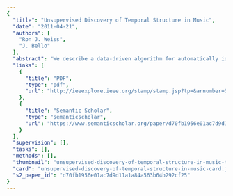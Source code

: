 ```yaml
---
{
  "title": "Unsupervised Discovery of Temporal Structure in Music",
  "date": "2011-04-21",
  "authors": [
    "Ron J. Weiss",
    "J. Bello"
  ],
  "abstract": "We describe a data-driven algorithm for automatically identifying repeated patterns in music which analyzes a feature matrix using shift-invariant probabilistic latent component analysis. We utilize sparsity constraints to automatically identify the number of patterns and their lengths, parameters that would normally need to be fixed in advance, as well as to control the structure of the decomposition. The proposed analysis is applied to beat-synchronous chromagrams in order to concurrently extract recurrent harmonic motifs and their locations within a song. We demonstrate how the analysis can be used to accurately identify riffs in popular music and explore the relationship between the derived parameters and a song's underlying metrical structure. Finally, we show how this analysis can be used for long-term music structure segmentation, resulting in an algorithm that is competitive with other state-of-the-art segmentation algorithms based on hidden Markov models and self similarity matrices.",
  "links": [
    {
      "title": "PDF",
      "type": "pdf",
      "url": "http://ieeexplore.ieee.org/stamp/stamp.jsp?tp=&arnumber=5753914"
    },
    {
      "title": "Semantic Scholar",
      "type": "semanticscholar",
      "url": "https://www.semanticscholar.org/paper/d70fb1956e01ac7d9d11a1a84a563b64b292cf25"
    }
  ],
  "supervision": [],
  "tasks": [],
  "methods": [],
  "thumbnail": "unsupervised-discovery-of-temporal-structure-in-music-thumb.jpg",
  "card": "unsupervised-discovery-of-temporal-structure-in-music-card.jpg",
  "s2_paper_id": "d70fb1956e01ac7d9d11a1a84a563b64b292cf25"
}
---
```


